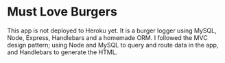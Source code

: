 # Must Love Burgers

This app is not deployed to Heroku yet.  It is a burger logger using MySQL, Node, Express, Handlebars and a homemade ORM. I followed the MVC design pattern; using Node and MySQL to query and route data in the app, and Handlebars to generate the HTML.
